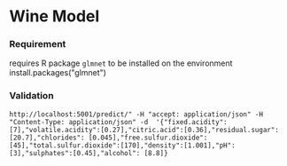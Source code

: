 # Wine Model

### Requirement
requires R package `glmnet` to be installed on the environment
install.packages("glmnet")


### Validation 
```
http://localhost:5001/predict/" -H "accept: application/json" -H "Content-Type: application/json" -d  '{"fixed.acidity":[7],"volatile.acidity":[0.27],"citric.acid":[0.36],"residual.sugar":[20.7],"chlorides": [0.045],"free.sulfur.dioxide":[45],"total.sulfur.dioxide":[170],"density":[1.001],"pH":[3],"sulphates":[0.45],"alcohol": [8.8]}
```
